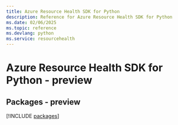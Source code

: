 ```yaml
---
title: Azure Resource Health SDK for Python
description: Reference for Azure Resource Health SDK for Python
ms.date: 02/06/2025
ms.topic: reference
ms.devlang: python
ms.service: resourcehealth
---
```

# Azure Resource Health SDK for Python - preview
## Packages - preview
[!INCLUDE [packages](resource-health-index.md)]